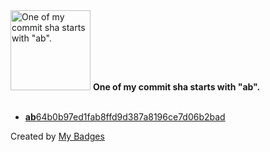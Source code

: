 <img src="https://my-badges.github.io/my-badges/ab-commit.png" alt="One of my commit sha starts with &quot;ab&quot;." title="One of my commit sha starts with &quot;ab&quot;." width="128">
<strong>One of my commit sha starts with &quot;ab&quot;.</strong>
<br><br>

- <a href="https://github.com/Jasonnor/Professional-Codes-Reader/commit/ab64b0b97ed1fab8ffd9d387a8196ce7d06b2bad"><strong>ab</strong>64b0b97ed1fab8ffd9d387a8196ce7d06b2bad</a>


Created by <a href="https://github.com/my-badges/my-badges">My Badges</a>